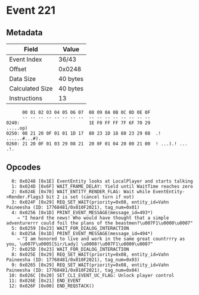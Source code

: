# Event 221

## Metadata

| Field           | Value    |
|-----------------|----------|
| Event Index     | 36/43    |
| Offset          | 0x0248   |
| Data Size       | 40 bytes |
| Calculated Size | 40 bytes |
| Instructions    | 13       |

```
      00 01 02 03 04 05 06 07  08 09 0A 0B 0C 0D 0E 0F
      -- -- -- -- -- -- -- --  -- -- -- -- -- -- -- --
0240:                          1E F0 FF FF 7F 6F 70 29          .....op)
0250: 08 21 20 0F 01 01 1D 17  80 23 1D 18 80 23 29 08  .! ......#...#).
0260: 21 20 0F 01 03 29 08 21  20 0F 01 04 20 00 21 00  ! ...).! ... .!.
```

## Opcodes

```
  0: 0x0248 [0x1E] EventEntity looks at LocalPlayer and starts talking
  1: 0x024D [0x6F] WAIT_FRAME_DELAY: Yield until WaitTime reaches zero
  2: 0x024E [0x70] WAIT_ENTITY_RENDER_FLAG: Wait while EventEntity->Render.Flags3 bit 2 is set (cancel turn if not)
  3: 0x024F [0x29] REQ_SET_WAIT(priority=0x08, entity_id=Vahn Paineesha (ID: 17768481/0x010F2021), tag_num=0x01)
  4: 0x0256 [0x1D] PRINT_EVENT_MESSAGE(message_id=493*)
    → "I heard the news! Who would have thought that a simple adventurerrr could foil the plans of the beastmen?\u007F1\u0000\u0007"
  5: 0x0259 [0x23] WAIT_FOR_DIALOG_INTERACTION
  6: 0x025A [0x1D] PRINT_EVENT_MESSAGE(message_id=494*)
    → "I am honored to live and work in the same great countrrry as you, \u007F\u0005[Sir/Lady] \u0008!\u007F1\u0000\u0007"
  7: 0x025D [0x23] WAIT_FOR_DIALOG_INTERACTION
  8: 0x025E [0x29] REQ_SET_WAIT(priority=0x08, entity_id=Vahn Paineesha (ID: 17768481/0x010F2021), tag_num=0x03)
  9: 0x0265 [0x29] REQ_SET_WAIT(priority=0x08, entity_id=Vahn Paineesha (ID: 17768481/0x010F2021), tag_num=0x04)
 10: 0x026C [0x20] SET_CLI_EVENT_UC_FLAG: Unlock player control
 11: 0x026E [0x21] END_EVENT
 12: 0x026F [0x00] END_REQSTACK()
```
